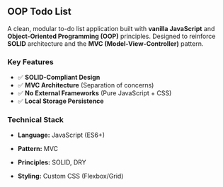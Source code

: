 ## OOP Todo List

A clean, modular to-do list application built with **vanilla JavaScript** and **Object-Oriented Programming (OOP)** principles. Designed to reinforce **SOLID** architecture and the **MVC (Model-View-Controller)** pattern.

### Key Features

- ✅ **SOLID-Compliant Design**
- ✅ **MVC Architecture** (Separation of concerns)
- ✅ **No External Frameworks** (Pure JavaScript + CSS)
- ✅ **Local Storage Persistence**

### Technical Stack

- **Language:** JavaScript (ES6+)

- **Pattern:** MVC

- **Principles:** SOLID, DRY

- **Styling:** Custom CSS (Flexbox/Grid)
